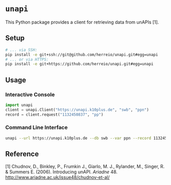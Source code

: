 # `unapi`

This Python package provides a client for retrieving data from unAPIs [1].

## Setup

```sh
# ... via SSH:
pip install -e git+ssh://git@github.com/herreio/unapi.git#egg=unapi
# ... or via HTTPS:
pip install -e git+https://github.com/herreio/unapi.git#egg=unapi
```

## Usage

### Interactive Console

```py
import unapi
client = unapi.Client("https://unapi.k10plus.de", "swb", "ppn")
record = client.request("1132450837", "pp")
```

### Command Line Interface

```sh
unapi --url https://unapi.k10plus.de --db swb --var ppn --record 1132450837 --schema pp
```

## Reference

[1] Chudnov, D., Binkley, P., Frumkin J., Giarlo, M. J., Rylander, M., Singer, R. & Summers E. (2006). Introducing unAPI. _Ariadne_ 48. http://www.ariadne.ac.uk/issue48/chudnov-et-al/
